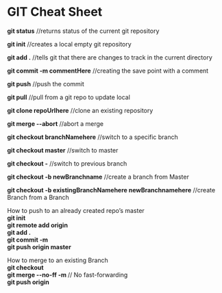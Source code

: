 # GIT Cheat Sheet

**git status**  //returns status of the current git repository

**git init** //creates a local empty git repository

**git add .**   //tells git that there are changes to track in the current directory

**git commit -m commentHere** //creating the save point with a comment

**git push**  //push the commit

**git pull** //pull from a git repo to update local

**git clone repoUrlhere** //clone an existing repository  

**git merge --abort** //abort a merge

**git checkout branchNamehere** //switch to a specific branch

**git checkout master** //switch to master

**git checkout -** //switch to previous branch

**git checkout -b newBranchname** //create a branch from Master

**git checkout -b existingBranchNamehere newBranchnamehere** //create Branch from a Branch

How to push to an already created repo’s master  
**git init**  
**git remote add origin <repo url here>**  
**git add .**  
**git commit -m**  
**git push origin master**  

How to merge to an existing Branch    
**git checkout <branchname>**  
**git merge --no-ff <newbranch> -m <messagehere>** // No fast-forwarding  
**git push origin <branchname>**  
